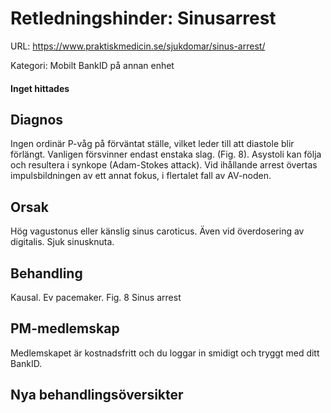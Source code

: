 # Retledningshinder: Sinusarrest

URL: https://www.praktiskmedicin.se/sjukdomar/sinus-arrest/



Kategori: Mobilt BankID på annan enhet

#### Inget hittades

## Diagnos

Ingen ordinär P-våg på förväntat ställe, vilket leder till att diastole blir förlängt. Vanligen försvinner endast enstaka slag. (Fig. 8). Asystoli kan följa och resultera i synkope (Adam-Stokes attack). Vid ihållande arrest övertas impulsbildningen av ett annat fokus, i flertalet fall av AV-noden.

## Orsak

Hög vagustonus eller känslig sinus caroticus. Även vid överdosering av digitalis. Sjuk sinusknuta.

## Behandling

Kausal. Ev pacemaker.
Fig. 8 Sinus arrest

## PM-medlemskap

Medlemskapet är kostnadsfritt och du loggar in smidigt och tryggt med ditt BankID.

## Nya behandlingsöversikter

